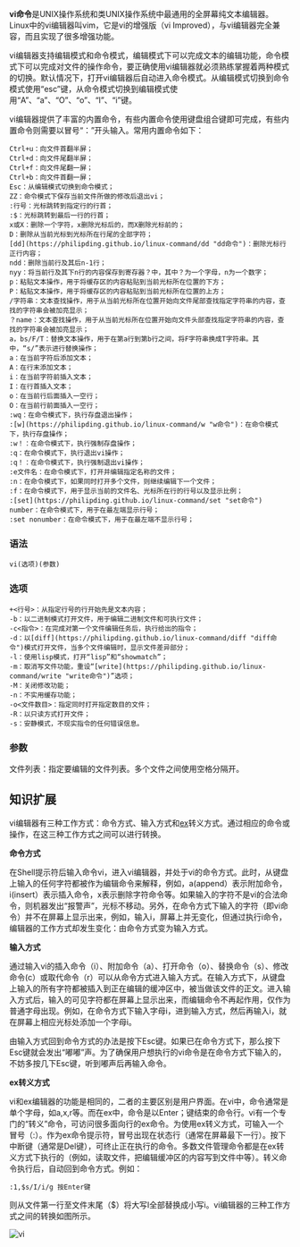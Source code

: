 **vi命令**是UNIX操作系统和类UNIX操作系统中最通用的全屏幕纯文本编辑器。Linux中的vi编辑器叫vim，它是vi的增强版（vi Improved），与vi编辑器完全兼容，而且实现了很多增强功能。

vi编辑器支持编辑模式和命令模式，编辑模式下可以完成文本的编辑功能，命令模式下可以完成对文件的操作命令，要正确使用vi编辑器就必须熟练掌握着两种模式的切换。默认情况下，打开vi编辑器后自动进入命令模式。从编辑模式切换到命令模式使用“esc”键，从命令模式切换到编辑模式使用“A”、“a”、“O”、“o”、“I”、“i”键。

vi编辑器提供了丰富的内置命令，有些内置命令使用键盘组合键即可完成，有些内置命令则需要以冒号“：”开头输入。常用内置命令如下：

```
Ctrl+u：向文件首翻半屏；
Ctrl+d：向文件尾翻半屏；
Ctrl+f：向文件尾翻一屏；
Ctrl+b：向文件首翻一屏；
Esc：从编辑模式切换到命令模式；
ZZ：命令模式下保存当前文件所做的修改后退出vi；
:行号：光标跳转到指定行的行首；
:$：光标跳转到最后一行的行首；
x或X：删除一个字符，x删除光标后的，而X删除光标前的；
D：删除从当前光标到光标所在行尾的全部字符；
[dd](https://philipding.github.io/linux-command/dd "dd命令")：删除光标行正行内容；
ndd：删除当前行及其后n-1行；
nyy：将当前行及其下n行的内容保存到寄存器？中，其中？为一个字母，n为一个数字；
p：粘贴文本操作，用于将缓存区的内容粘贴到当前光标所在位置的下方；
P：粘贴文本操作，用于将缓存区的内容粘贴到当前光标所在位置的上方；
/字符串：文本查找操作，用于从当前光标所在位置开始向文件尾部查找指定字符串的内容，查找的字符串会被加亮显示；
？name：文本查找操作，用于从当前光标所在位置开始向文件头部查找指定字符串的内容，查找的字符串会被加亮显示；
a，bs/F/T：替换文本操作，用于在第a行到第b行之间，将F字符串换成T字符串。其中，“s/”表示进行替换操作；
a：在当前字符后添加文本；
A：在行末添加文本；
i：在当前字符前插入文本；
I：在行首插入文本；
o：在当前行后面插入一空行；
O：在当前行前面插入一空行；
:wq：在命令模式下，执行存盘退出操作；
:[w](https://philipding.github.io/linux-command/w "w命令")：在命令模式下，执行存盘操作；
:w！：在命令模式下，执行强制存盘操作；
:q：在命令模式下，执行退出vi操作；
:q！：在命令模式下，执行强制退出vi操作；
:e文件名：在命令模式下，打开并编辑指定名称的文件；
:n：在命令模式下，如果同时打开多个文件，则继续编辑下一个文件；
:f：在命令模式下，用于显示当前的文件名、光标所在行的行号以及显示比例；
:[set](https://philipding.github.io/linux-command/set "set命令") number：在命令模式下，用于在最左端显示行号；
:set nonumber：在命令模式下，用于在最左端不显示行号；
```

### 语法  

```
vi(选项)(参数)
```

### 选项  

```
+<行号>：从指定行号的行开始先是文本内容；
-b：以二进制模式打开文件，用于编辑二进制文件和可执行文件；
-c<指令>：在完成对第一个文件编辑任务后，执行给出的指令；
-d：以[diff](https://philipding.github.io/linux-command/diff "diff命令")模式打开文件，当多个文件编辑时，显示文件差异部分；
-l：使用lisp模式，打开“lisp”和“showmatch”；
-m：取消写文件功能，重设“[write](https://philipding.github.io/linux-command/write "write命令")”选项；
-M：关闭修改功能；
-n：不实用缓存功能；
-o<文件数目>：指定同时打开指定数目的文件；
-R：以只读方式打开文件；
-s：安静模式，不现实指令的任何错误信息。
```

### 参数  

文件列表：指定要编辑的文件列表。多个文件之间使用空格分隔开。

## 知识扩展  

vi编辑器有三种工作方式：命令方式、输入方式和[ex](https://philipding.github.io/linux-command/ex "ex命令")转义方式。通过相应的命令或操作，在这三种工作方式之间可以进行转换。

**命令方式**

在Shell提示符后输入命令vi，进入vi编辑器，并处于vi的命令方式。此时，从键盘上输入的任何字符都被作为编辑命令来解释，例如，a(append）表示附加命令，i(insert）表示插入命令，x表示删除字符命令等。如果输入的字符不是vi的合法命令，则机器发出“报警声”，光标不移动。另外，在命令方式下输入的字符（即vi命令）并不在屏幕上显示出来，例如，输入i，屏幕上并无变化，但通过执行i命令，编辑器的工作方式却发生变化：由命令方式变为输入方式。

**输入方式**

通过输入vi的插入命令（i）、附加命令（a）、打开命令（o）、替换命令（s）、修改命令(c）或取代命令（r）可以从命令方式进入输入方式。在输入方式下，从键盘上输入的所有字符都被插入到正在编辑的缓冲区中，被当做该文件的正文。进入输入方式后，输入的可见字符都在屏幕上显示出来，而编辑命令不再起作用，仅作为普通字母出现。例如，在命令方式下输入字母i，进到输入方式，然后再输入i，就在屏幕上相应光标处添加一个字母i。

由输入方式回到命令方式的办法是按下Esc键。如果已在命令方式下，那么按下Esc键就会发出“嘟嘟”声。为了确保用户想执行的vi命令是在命令方式下输入的，不妨多按几下Esc键，听到嘟声后再输入命令。

**ex转义方式**

vi和ex编辑器的功能是相同的，二者的主要区别是用户界面。在vi中，命令通常是单个字母，如a,x,r等。而在ex中，命令是以Enter；键结束的命令行。vi有一个专门的“转义”命令，可访问很多面向行的ex命令。为使用ex转义方式，可输入一个冒号（:）。作为ex命令提示符，冒号出现在状态行（通常在屏幕最下一行）。按下中断键（通常是Del键），可终止正在执行的命令。多数文件管理命令都是在ex转义方式下执行的（例如，读取文件，把编辑缓冲区的内容写到文件中等）。转义命令执行后，自动回到命令方式。例如：

```
:1,$s/I/i/g 按Enter键
```

则从文件第一行至文件末尾（$）将大写I全部替换成小写i。vi编辑器的三种工作方式之间的转换如图所示。

![vi](https://philipding.github.io/linux-command/wp-content/uploads/2013/11/vi.jpg)